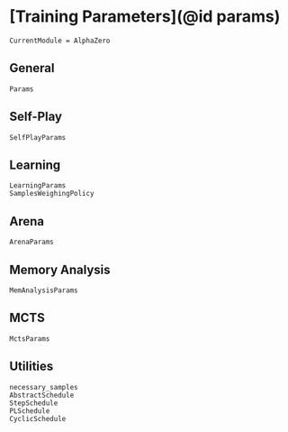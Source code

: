 # [Training Parameters](@id params)

```@meta
CurrentModule = AlphaZero
```

## General

```@docs
Params
```

## Self-Play

```@docs
SelfPlayParams
```

## Learning

```@docs
LearningParams
SamplesWeighingPolicy
```

## Arena

```@docs
ArenaParams
```

## Memory Analysis

```@docs
MemAnalysisParams
```

## MCTS

```@docs
MctsParams
```

## Utilities

```@docs
necessary_samples
AbstractSchedule
StepSchedule
PLSchedule
CyclicSchedule
```
